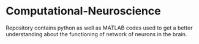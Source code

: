 # Computational-Neuroscience
Repository contains python as well as MATLAB codes used to get a better understanding about the functioning of network of neurons in the brain.
